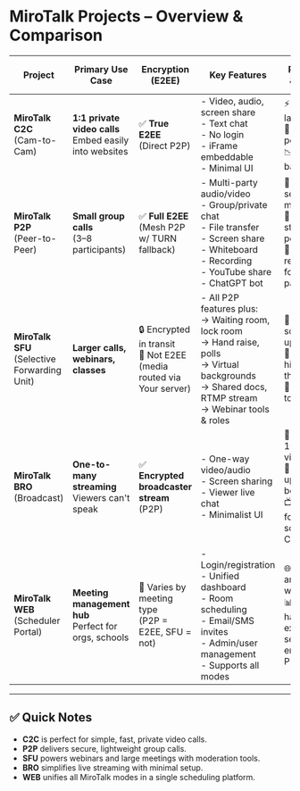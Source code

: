 
# MiroTalk Projects – Overview & Comparison

| **Project** | **Primary Use Case** | **Encryption (E2EE)** | **Key Features** | **Performance & Scalability** | **Platform Compatibility** | **Hosting & Deployment** | **Hardware Minimum Requirements** |
|-------------|----------------------|------------------------|------------------|-------------------------------|----------------------------|---------------------------|-----------------------------------|
| **MiroTalk C2C**<br>(Cam-to-Cam) | **1:1 private video calls**<br>Embed easily into websites | ✅ **True E2EE**<br>(Direct P2P) | - Video, audio, screen share<br>- Text chat<br>- No login<br>- iFrame embeddable<br>- Minimal UI | ⚡ Ultra-low latency<br>🚫 Strict 2-person limit<br>📉 Minimal bandwidth use | ✅ All modern browsers<br>📱 Fully mobile-ready | 📦 Self-host Node.js<br>🐳 Docker or PM2<br>🔗 [Demo](https://c2c.mirotalk.com) · [Deploy](./mirotalk-c2c/self-hosting.md) | **OS:** Ubuntu 20.04/24.04 LTS<br>**CPU:** 2 Cores<br>**RAM:** 2 GB<br>**Storage:** 5 GB |
| **MiroTalk P2P**<br>(Peer-to-Peer) | **Small group calls**<br>(3–8 participants) | ✅ **Full E2EE**<br>(Mesh P2P w/ TURN fallback) | - Multi-party audio/video<br>- Group/private chat<br>- File transfer<br>- Screen share<br>- Whiteboard<br>- Recording<br>- YouTube share<br>- ChatGPT bot | 🧠 Ideal for secure team meetings<br>👥 (N-1) media streams per peer<br>🚫 Not recommended for >8 participants | ✅ Browser-based<br>📱 Mobile supported (limited by hardware) | 📦 Self-host Node.js<br>🐳 Docker or PM2<br>🔗 [Demo](https://p2p.mirotalk.com) · [Deploy](./mirotalk-p2p/self-hosting.md) | **OS:** Ubuntu 20.04/24.04 LTS<br>**CPU:** 2 Cores<br>**RAM:** 2 GB<br>**Storage:** 10 GB |
| **MiroTalk SFU**<br>(Selective Forwarding Unit) | **Larger calls, webinars, classes** | 🔒 Encrypted in transit<br>🚫 Not E2EE (media routed via Your server) | - All P2P features plus:<br>→ Waiting room, lock room<br>→ Hand raise, polls<br>→ Virtual backgrounds<br>→ Shared docs, RTMP stream<br>→ Webinar tools & roles | 🚀 Highly scalable (1 upstream/user)<br>📶 Slightly higher latency than P2P<br>🎥 Supports up to 4K video | ✅ Browser-based<br>⚙️ Server requires decent resources | 📦 Self-host SFU server Node.js<br>🐳 Docker or PM2<br>🔗 [Demo](https://sfu.mirotalk.com) · [Deploy](./mirotalk-sfu/self-hosting.md) | **OS:** Ubuntu 20.04/24.04 LTS<br>**CPU:** 3 Cores<br>**RAM:** 4 GB<br>**Storage:** 20 GB |
| **MiroTalk BRO**<br>(Broadcast) | **One-to-many streaming**<br>Viewers can't speak | ✅ **Encrypted broadcaster stream**<br>(P2P) | - One-way video/audio<br>- Screen sharing<br>- Viewer live chat<br>- Minimalist UI | 🧑‍🤝‍🧑 Ideal for 10s–100s of viewers<br>📡 Host’s upload is bottleneck<br>📺 Not suited for massive scale without CDN/SFU | ✅ Viewers: all browsers<br>🎙️ Broadcaster: desktop preferred | 📦 Self-host Node.js signaling<br>🐳 Docker or PM2<br>🔗 [Demo](https://bro.mirotalk.com) · [Deploy](./mirotalk-bro/self-hosting.md) | **OS:** Ubuntu 20.04/24.04 LTS<br>**CPU:** 2 Cores<br>**RAM:** 2 GB<br>**Storage:** 10 GB |
| **MiroTalk WEB**<br>(Scheduler Portal) | **Meeting management hub**<br>Perfect for orgs, schools | 🔐 Varies by meeting type<br>(P2P = E2EE, SFU = not) | - Login/registration<br>- Unified dashboard<br>- Room scheduling<br>- Email/SMS invites<br>- Admin/user management<br>- Supports all modes | 🌐 Scales like any modern web app<br>📊 Media load handled externally via selected engine (C2C, P2P, SFU) | ✅ Fully browser-based<br>📱 Responsive design<br>📬 Requires email setup | 🧩 Node.js + MongoDB<br>🐳 Docker or PM2<br>🛠️ More complex deployment<br>🔗 [Demo](https://webrtc.mirotalk.com) · [Deploy](./mirotalk-web/self-hosting.md) | **OS:** Ubuntu 20.04/24.04 LTS<br>**CPU:** 2 Cores<br>**RAM:** 4 GB<br>**Storage:** 20 GB |

---

## ✅ **Quick Notes**
- **C2C** is perfect for simple, fast, private video calls.
- **P2P** delivers secure, lightweight group calls.
- **SFU** powers webinars and large meetings with moderation tools.
- **BRO** simplifies live streaming with minimal setup.
- **WEB** unifies all MiroTalk modes in a single scheduling platform.
